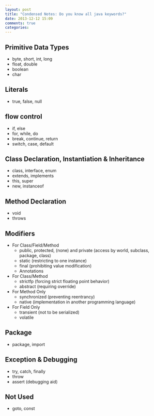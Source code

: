 ```yaml
---
layout: post
title: "Condensed Notes: Do you know all java keywords?"
date: 2013-12-12 15:09
comments: true
categories: 
---
```


## Primitive Data Types
- byte, short, int, long
- float, double
- boolean
- char

## Literals
- true, false, null

## flow control
- if, else
- for, while, do
- break, continue, return
- switch, case, default 

## Class Declaration, Instantiation & Inheritance
- class, interface, enum
- extends, implements
- this, super
- new, instanceof

## Method Declaration
- void
- throws


## Modifiers 
* For Class/Field/Method
  - public, protected, (none) and private (access by world, subclass, package, class)
  - static (restricting to one instance)
  - final (prohibiting value modification)
  - Annotations
* For Class/Method
  - strictfp (forcing strict floating point behavior)
  - abstract (requiring override)
* For Method Only
  - synchronized (preventing reentrancy)
  - native (implementation in another programming language)
* For Field Only
  - transient (not to be serialized)
  - volatile

## Package
- package, import 

## Exception & Debugging
- try, catch, finally
- throw
- assert (debugging aid)

## Not Used
- goto, const